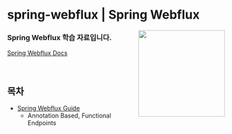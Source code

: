 # spring-webflux | Spring Webflux

<img align="right" src="https://github.com/jeongwon201/spring-webflux/assets/81132541/3e7997d0-0dd2-4bba-84e2-5c5584cfecd0" width="200px"/>
<h3 align="left">Spring Webflux 학습 자료입니다.</h3>
<a href="https://docs.spring.io/spring-framework/reference/web/webflux.html">Spring Webflux Docs</a>
<br />
<br />
<br />

## 목차

- <a href="https://github.com/jeongwon201/spring-webflux/tree/main/spring-webflux-guide">Spring Webflux Guide</a>
  - Annotation Based, Functional Endpoints
